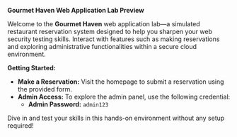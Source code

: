 **Gourmet Haven Web Application Lab Preview**

Welcome to the **Gourmet Haven** web application lab—a simulated restaurant reservation system designed to help you sharpen your web security testing skills. Interact with features such as making reservations and exploring administrative functionalities within a secure cloud environment.

**Getting Started:**
- **Make a Reservation:** Visit the homepage to submit a reservation using the provided form.
- **Admin Access:** To explore the admin panel, use the following credential:
  - **Admin Password:** `admin123`

Dive in and test your skills in this hands-on environment without any setup required!